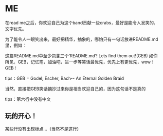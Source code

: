 # ME
在read me之后，你欢迎自己为这个band贡献一些crabs，最好是能令人发笑的，文字优先。
  
为了能令人一眼笑出来，最好把精华，抽象的，哪怕只有一句话放进README.md里，例如：
  
  这篇README.md中至少包含三个‘README.md’! Lets find them out!(GEB)
如你所见，GEB，记忆笔，加油吧，进一步等笑话最优先，优先上有更优先，wow！GEB！

tips：GEB = Godel, Escher, Bach-- An Eternal Golden Braid

当然，直接把GEB笑话摘抄过来你是相当欢迎自己的，因为这句话不是真的

tips：第六行中没有中文

## 玩的开心！

某些行没有出现标点...（当然不是这行）
